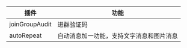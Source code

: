 | 插件           | 功能                                     |
| -------------- | ---------------------------------------- |
| joinGroupAudit | 进群验证码                               |
| autoRepeat     | 自动消息加一功能，支持文字消息和图片消息 |

